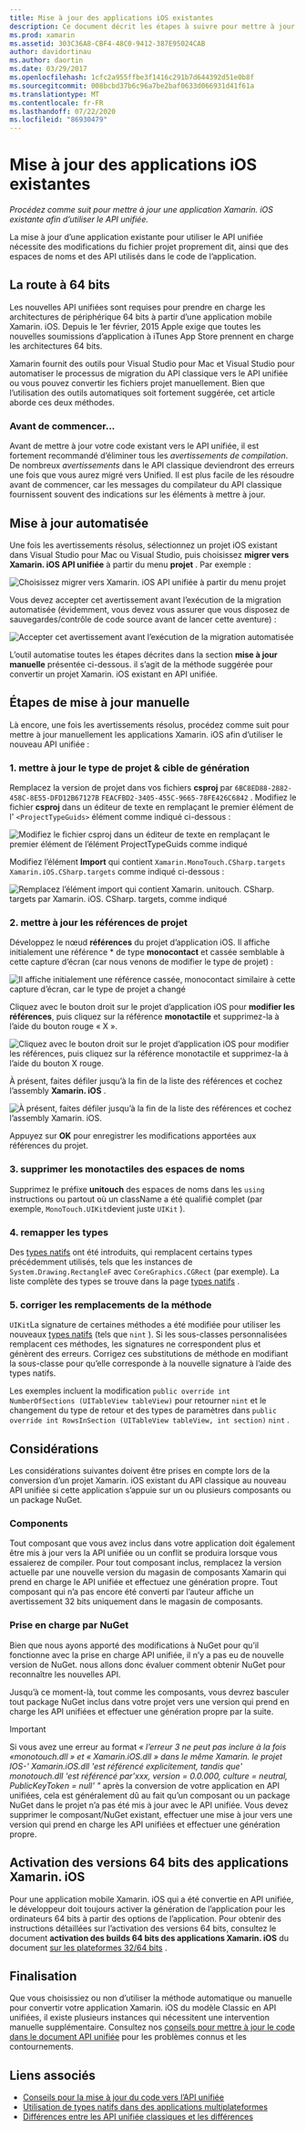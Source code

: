 ```yaml
---
title: Mise à jour des applications iOS existantes
description: Ce document décrit les étapes à suivre pour mettre à jour une application Xamarin. iOS à partir du API classique vers le API unifiée.
ms.prod: xamarin
ms.assetid: 303C36A8-CBF4-48C0-9412-387E95024CAB
author: davidortinau
ms.author: daortin
ms.date: 03/29/2017
ms.openlocfilehash: 1cfc2a955ffbe3f1416c291b7d644392d51e0b8f
ms.sourcegitcommit: 008bcbd37b6c96a7be2baf0633d066931d41f61a
ms.translationtype: MT
ms.contentlocale: fr-FR
ms.lasthandoff: 07/22/2020
ms.locfileid: "86930479"
---
```

# <a name="updating-existing-ios-apps"></a>Mise à jour des applications iOS existantes

_Procédez comme suit pour mettre à jour une application Xamarin. iOS existante afin d’utiliser le API unifiée._

La mise à jour d’une application existante pour utiliser le API unifiée nécessite des modifications du fichier projet proprement dit, ainsi que des espaces de noms et des API utilisés dans le code de l’application.

## <a name="the-road-to-64-bits"></a>La route à 64 bits

Les nouvelles API unifiées sont requises pour prendre en charge les architectures de périphérique 64 bits à partir d’une application mobile Xamarin. iOS. Depuis le 1er février, 2015 Apple exige que toutes les nouvelles soumissions d’application à iTunes App Store prennent en charge les architectures 64 bits.

Xamarin fournit des outils pour Visual Studio pour Mac et Visual Studio pour automatiser le processus de migration du API classique vers le API unifiée ou vous pouvez convertir les fichiers projet manuellement. Bien que l’utilisation des outils automatiques soit fortement suggérée, cet article aborde ces deux méthodes.

### <a name="before-you-start"></a>Avant de commencer...

Avant de mettre à jour votre code existant vers le API unifiée, il est fortement recommandé d’éliminer tous les *avertissements de compilation*. De nombreux *avertissements* dans le API classique deviendront des erreurs une fois que vous aurez migré vers Unified. Il est plus facile de les résoudre avant de commencer, car les messages du compilateur du API classique fournissent souvent des indications sur les éléments à mettre à jour.

## <a name="automated-updating"></a>Mise à jour automatisée

Une fois les avertissements résolus, sélectionnez un projet iOS existant dans Visual Studio pour Mac ou Visual Studio, puis choisissez **migrer vers Xamarin. iOS API unifiée** à partir du menu **projet** . Par exemple :

![Choisissez migrer vers Xamarin. iOS API unifiée à partir du menu projet](updating-ios-apps-images/beta-tool1.png)

Vous devez accepter cet avertissement avant l’exécution de la migration automatisée (évidemment, vous devez vous assurer que vous disposez de sauvegardes/contrôle de code source avant de lancer cette aventure) :

![Accepter cet avertissement avant l’exécution de la migration automatisée](updating-ios-apps-images/beta-tool2.png)

L’outil automatise toutes les étapes décrites dans la section **mise à jour manuelle** présentée ci-dessous. il s’agit de la méthode suggérée pour convertir un projet Xamarin. iOS existant en API unifiée.

## <a name="steps-to-update-manually"></a>Étapes de mise à jour manuelle

Là encore, une fois les avertissements résolus, procédez comme suit pour mettre à jour manuellement les applications Xamarin. iOS afin d’utiliser le nouveau API unifiée :

### <a name="1-update-project-type--build-target"></a>1. mettre à jour le type de projet & cible de génération

Remplacez la version de projet dans vos fichiers **csproj** par `6BC8ED88-2882-458C-8E55-DFD12B67127B` `FEACFBD2-3405-455C-9665-78FE426C6842` . Modifiez le fichier **csproj** dans un éditeur de texte en remplaçant le premier élément de l' `<ProjectTypeGuids>` élément comme indiqué ci-dessous :

![Modifiez le fichier csproj dans un éditeur de texte en remplaçant le premier élément de l’élément ProjectTypeGuids comme indiqué](updating-ios-apps-images/csproj.png)

Modifiez l’élément **Import** qui contient `Xamarin.MonoTouch.CSharp.targets` `Xamarin.iOS.CSharp.targets` comme indiqué ci-dessous :

![Remplacez l’élément import qui contient Xamarin. unitouch. CSharp. targets par Xamarin. iOS. CSharp. targets, comme indiqué](updating-ios-apps-images/csproj2.png)

### <a name="2-update-project-references"></a>2. mettre à jour les références de projet

Développez le nœud **références** du projet d’application iOS. Il affiche initialement une référence * de type **monocontact** et cassée semblable à cette capture d’écran (car nous venons de modifier le type de projet) :

![Il affiche initialement une référence cassée, monocontact similaire à cette capture d’écran, car le type de projet a changé](updating-ios-apps-images/references.png)

Cliquez avec le bouton droit sur le projet d’application iOS pour **modifier les références**, puis cliquez sur la référence **monotactile** et supprimez-la à l’aide du bouton rouge « X ».

![Cliquez avec le bouton droit sur le projet d’application iOS pour modifier les références, puis cliquez sur la référence monotactile et supprimez-la à l’aide du bouton X rouge.](updating-ios-apps-images/references-delete-monotouch-sml.png)

À présent, faites défiler jusqu’à la fin de la liste des références et cochez l’assembly **Xamarin. iOS** .

![À présent, faites défiler jusqu’à la fin de la liste des références et cochez l’assembly Xamarin. iOS.](updating-ios-apps-images/references-add-xamarinios-sml.png)

Appuyez sur **OK** pour enregistrer les modifications apportées aux références du projet.

### <a name="3-remove-monotouch-from-namespaces"></a>3. supprimer les monotactiles des espaces de noms

Supprimez le préfixe **unitouch** des espaces de noms dans les `using` instructions ou partout où un className a été qualifié complet (par exemple, `MonoTouch.UIKit`devient juste `UIKit` ).

### <a name="4-remap-types"></a>4. remapper les types

Des [types natifs](~/cross-platform/macios/nativetypes.md) ont été introduits, qui remplacent certains types précédemment utilisés, tels que les instances de `System.Drawing.RectangleF` avec `CoreGraphics.CGRect` (par exemple). La liste complète des types se trouve dans la page [types natifs](~/cross-platform/macios/nativetypes.md) .

### <a name="5-fix-method-overrides"></a>5. corriger les remplacements de la méthode

`UIKit`La signature de certaines méthodes a été modifiée pour utiliser les nouveaux [types natifs](~/cross-platform/macios/nativetypes.md) (tels que `nint` ). Si les sous-classes personnalisées remplacent ces méthodes, les signatures ne correspondent plus et génèrent des erreurs. Corrigez ces substitutions de méthode en modifiant la sous-classe pour qu’elle corresponde à la nouvelle signature à l’aide des types natifs.

Les exemples incluent la modification `public override int NumberOfSections (UITableView tableView)` pour retourner `nint` et le changement du type de retour et des types de paramètres dans `public override int RowsInSection (UITableView tableView, int section)` `nint` .

## <a name="considerations"></a>Considérations

Les considérations suivantes doivent être prises en compte lors de la conversion d’un projet Xamarin. iOS existant du API classique au nouveau API unifiée si cette application s’appuie sur un ou plusieurs composants ou un package NuGet.

### <a name="components"></a>Components

Tout composant que vous avez inclus dans votre application doit également être mis à jour vers la API unifiée ou un conflit se produira lorsque vous essaierez de compiler. Pour tout composant inclus, remplacez la version actuelle par une nouvelle version du magasin de composants Xamarin qui prend en charge le API unifiée et effectuez une génération propre. Tout composant qui n’a pas encore été converti par l’auteur affiche un avertissement 32 bits uniquement dans le magasin de composants.

### <a name="nuget-support"></a>Prise en charge par NuGet

Bien que nous ayons apporté des modifications à NuGet pour qu’il fonctionne avec la prise en charge API unifiée, il n’y a pas eu de nouvelle version de NuGet. nous allons donc évaluer comment obtenir NuGet pour reconnaître les nouvelles API.

Jusqu’à ce moment-là, tout comme les composants, vous devrez basculer tout package NuGet inclus dans votre projet vers une version qui prend en charge les API unifiées et effectuer une génération propre par la suite.

> [!IMPORTANT]
> Si vous avez une erreur au format _« l’erreur 3 ne peut pas inclure à la fois «monotouch.dll » et « Xamarin.iOS.dll » dans le même Xamarin. le projet IOS-' Xamarin.iOS.dll 'est référencé explicitement, tandis que' monotouch.dll 'est référencé par’xxx, version = 0.0.000, culture = neutral, PublicKeyToken = null' "_ après la conversion de votre application en API unifiées, cela est généralement dû au fait qu’un composant ou un package NuGet dans le projet n’a pas été mis à jour avec le API unifiée. Vous devez supprimer le composant/NuGet existant, effectuer une mise à jour vers une version qui prend en charge les API unifiées et effectuer une génération propre.

## <a name="enabling-64-bit-builds-of-xamarinios-apps"></a>Activation des versions 64 bits des applications Xamarin. iOS

Pour une application mobile Xamarin. iOS qui a été convertie en API unifiée, le développeur doit toujours activer la génération de l’application pour les ordinateurs 64 bits à partir des options de l’application. Pour obtenir des instructions détaillées sur l’activation des versions 64 bits, consultez le document **activation des builds 64 bits des applications Xamarin. iOS** du document [sur les plateformes 32/64 bits](~/cross-platform/macios/32-and-64/index.md#enable-64) .

## <a name="finishing-up"></a>Finalisation

Que vous choisissiez ou non d’utiliser la méthode automatique ou manuelle pour convertir votre application Xamarin. iOS du modèle Classic en API unifiées, il existe plusieurs instances qui nécessitent une intervention manuelle supplémentaire. Consultez nos [conseils pour mettre à jour le code dans le document API unifiée](~/cross-platform/macios/unified/updating-tips.md) pour les problèmes connus et les contournements.

## <a name="related-links"></a>Liens associés

- [Conseils pour la mise à jour du code vers l’API unifiée](~/cross-platform/macios/unified/updating-tips.md)
- [Utilisation de types natifs dans des applications multiplateformes](~/cross-platform/macios/native-types-cross-platform.md)
- [Différences entre les API unifiée classiques et les différences](https://github.com/xamarin/release-notes-archive/blob/master/release-notes/ios/api_changes/classic-vs-unified-8.6.0/index.md)
